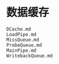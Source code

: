 # 数据缓存

``` {.include}
DCache.md
LoadPipe.md
MissQueue.md
ProbeQueue.md
MainPipe.md
WritebackQueue.md
```